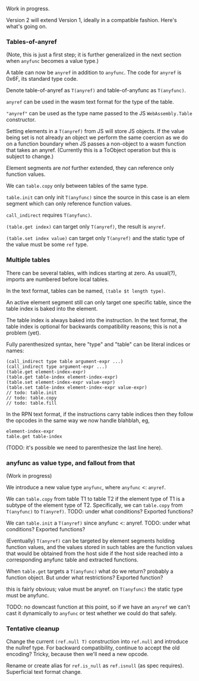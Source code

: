 Work in progress.

Version 2 will extend Version 1, ideally in a compatible fashion.  Here's what's going on.

### Tables-of-anyref

(Note, this is just a first step; it is further generalized in the next section when `anyfunc` becomes a value type.)

A table can now be `anyref` in addition to `anyfunc`.  The code for `anyref` is 0x6F, its standard type code.

Denote table-of-anyref as `T(anyref)` and table-of-anyfunc as `T(anyfunc)`.

`anyref` can be used in the wasm text format for the type of the table.

`"anyref"` can be used as the type name passed to the JS `WebAssembly.Table` constructor.

Setting elements in a `T(anyref)` from JS will store JS objects.  If the value being set is not already an object we perform the same coercion as we do on a function boundary when JS passes a non-object to a wasm function that takes an anyref.  (Currently this is a ToObject operation but this is subject to change.)

Element segments are *not* further extended, they can reference only function values.

We can `table.copy` only between tables of the same type.

`table.init` can only init `T(anyfunc)` since the source in this case is an elem segment which can only reference function values.

`call_indirect` requires `T(anyfunc)`.

`(table.get index)` can target only `T(anyref)`, the result is `anyref`.

`(table.set index value)` can target only `T(anyref)` and the static type of the value must be some `ref` type.

### Multiple tables

There can be several tables, with indices starting at zero.  As usual(?), imports are numbered before local tables.

In the text format, tables can be named, `(table $t length type)`.

An active element segment still can only target one specific table, since the table index is baked into the element.

The table index is always baked into the instruction.  In the text format, the table index is optional for backwards compatibility reasons; this is not a problem (yet).

Fully parenthesized syntax, here "type" and "table" can be literal indices or names:

```
(call_indirect type table argument-expr ...)
(call_indirect type argument-expr ...)
(table.get element-index-expr)
(table.get table-index element-index-expr)
(table.set element-index-expr value-expr)
(table.set table-index element-index-expr value-expr)
// todo: table.init
// todo: table.copy
// todo: table.fill
```

In the RPN text format, if the instructions carry table indices then they follow the opcodes in the same
way we now handle blahblah, eg,

```
element-index-expr
table.get table-index
```
(TODO: it's possible we need to parenthesize the last line here).

### anyfunc as value type, and fallout from that

(Work in progress)

We introduce a new value type `anyfunc`, where `anyfunc` <: `anyref`.

We can `table.copy` from table T1 to table T2 if the element type of T1 is a subtype of the element type of T2.  Specifically, we can `table.copy` from `T(anyfunc)` to `T(anyref)`.  TODO: under what conditions?  Exported functions?

We can `table.init` a `T(anyref)` since anyfunc <: anyref.  TODO: under what conditions?  Exported functions?

(Eventually)  `T(anyref)` can be targeted by element segments holding function values,  and the values stored in such tables are the function values that would be obtained from the host side if the host side reached into a corresponding anyfunc table and extracted functions.

When `table.get` targets a `T(anyfunc)` what do we return?  probably a function object.  But under what restrictions?  Exported function?

this is fairly obvious; value must be anyref.  on `T(anyfunc)` the static type must be anyfunc.

TODO: no downcast function at this point, so if we have an `anyref` we can't cast it dynamically to `anyfunc` or test whether we could do that safely.  


### Tentative cleanup

Change the current `(ref.null T)` construction into `ref.null` and introduce the nullref type.  For backward compatibility, continue to accept the old encoding?  Tricky, because then we'll need a new opcode.

Rename or create alias for `ref.is_null` as `ref.isnull` (as spec requires).  Superficial text format change.
